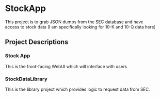 # StockApp

This project is to grab JSON dumps from the SEC database and have access to stock data (I am specifically looking for 10-K and 10-Q data here)

## Project Descriptions 

### Stock App

This is the front-facing WebUI which will interface with users


### StockDataLibrary

This is the library project which provides logic to request data from SEC.

